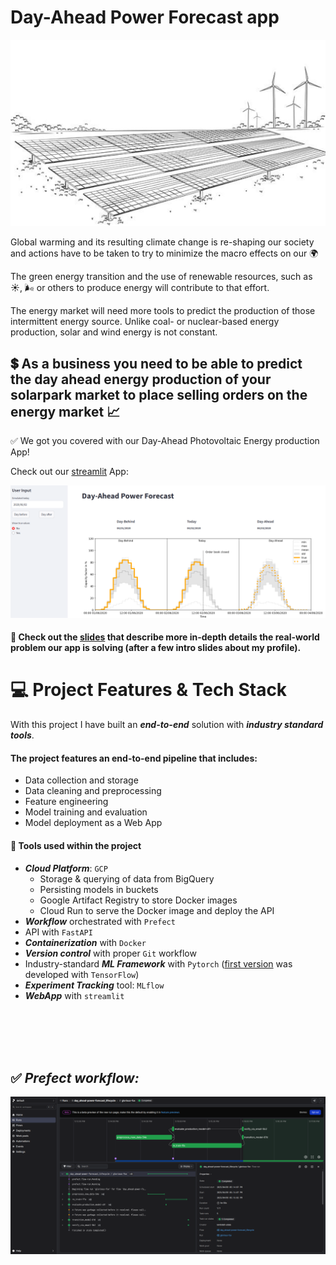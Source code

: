 
# Day-Ahead Power Forecast app

![](/day_ahead_power_forecast/images/title_image.png)

Global warming and its resulting climate change is re-shaping our society and actions have to be taken to try to minimize the macro effects on our 🌍

The green energy transition and the use of renewable resources, such as ☀️, 🌬️ or others to produce energy will contribute to that
effort.


The energy market will need more tools to predict the production of those intermittent energy source. Unlike coal- or nuclear-based energy production, solar and wind energy is not constant.

## 💲 As a business you need to be able to predict the day ahead energy production of your solarpark market to place selling orders on the energy market 📈

✅ We got you covered with our Day-Ahead Photovoltaic Energy production App!


Check out our [streamlit](https://advanced-power-forecast-photovoltaic.streamlit.app/) App:



![alt text](day_ahead_power_forecast/images/screenshot-1.png "Day-Ahead Power Forecast")

#### 🌟 Check out the [slides](https://www.linkedin.com/in/jeromeroeser/overlay/1744377611136/single-media-viewer?type=DOCUMENT&profileId=ACoAAAGjF0wB8w-VCupnS3w9Wf2GK5LWXa8UrsQ&lipi=urn%3Ali%3Apage%3Ad_flagship3_profile_view_base%3BLSHqlHnvRXayjYoq5Pn%2BAw%3D%3D) that describe more in-depth details the real-world problem our app is solving (after a few intro slides about my profile).

# 💻 Project Features & Tech Stack
With this project I have built an ***end-to-end*** solution with ***industry standard tools***.<br>
#### The project features an end-to-end pipeline that includes:

* Data collection and storage
* Data cleaning and preprocessing
* Feature engineering
* Model training and evaluation
* Model deployment as a Web App

#### 🔧 Tools used within the project

* ***Cloud Platform***: `GCP`
  - Storage & querying of data from BigQuery
  - Persisting models in buckets
  - Google Artifact Registry to store Docker images
  - Cloud Run to serve the Docker image and deploy the API
* ***Workflow*** orchestrated with `Prefect`
* API with `FastAPI`
* ***Containerization*** with `Docker`
* ***Version control*** with proper `Git` workflow
* Industry-standard ***ML Framework*** with `Pytorch` ([first version](https://github.com/jerome-roeser/advanced-power-forecast) was developed with `TensorFlow`)
* ***Experiment Tracking*** tool: `MLflow`
* ***WebApp*** with `streamlit`

<br>
<br>
<br>
<br>

✅ *Prefect workflow:*
--
![av](/day_ahead_power_forecast/images/Screenshot%20from%202025-04-10%2017-53-49.png)
